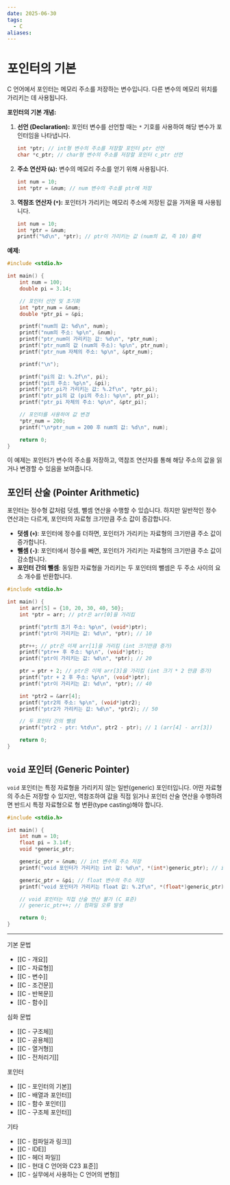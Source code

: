 ```yaml
---
date: 2025-06-30
tags:
  - C
aliases:
---
```


# 포인터의 기본

C 언어에서 포인터는 메모리 주소를 저장하는 변수입니다. 다른 변수의 메모리 위치를 가리키는 데 사용됩니다.

**포인터의 기본 개념:**

1.  **선언 (Declaration):**
    포인터 변수를 선언할 때는 `*` 기호를 사용하여 해당 변수가 포인터임을 나타냅니다.
    ```c
    int *ptr; // int형 변수의 주소를 저장할 포인터 ptr 선언
    char *c_ptr; // char형 변수의 주소를 저장할 포인터 c_ptr 선언
    ```

2.  **주소 연산자 (`&`):**
    변수의 메모리 주소를 얻기 위해 사용됩니다.
    ```c
    int num = 10;
    int *ptr = &num; // num 변수의 주소를 ptr에 저장
    ```

3.  **역참조 연산자 (`*`):**
    포인터가 가리키는 메모리 주소에 저장된 값을 가져올 때 사용됩니다.
    ```c
    int num = 10;
    int *ptr = &num;
    printf("%d\n", *ptr); // ptr이 가리키는 값 (num의 값, 즉 10) 출력
    ```

**예제:**

```c
#include <stdio.h>

int main() {
    int num = 100;
    double pi = 3.14;

    // 포인터 선언 및 초기화
    int *ptr_num = &num;
    double *ptr_pi = &pi;

    printf("num의 값: %d\n", num);
    printf("num의 주소: %p\n", &num);
    printf("ptr_num이 가리키는 값: %d\n", *ptr_num);
    printf("ptr_num의 값 (num의 주소): %p\n", ptr_num);
    printf("ptr_num 자체의 주소: %p\n", &ptr_num);

    printf("\n");

    printf("pi의 값: %.2f\n", pi);
    printf("pi의 주소: %p\n", &pi);
    printf("ptr_pi가 가리키는 값: %.2f\n", *ptr_pi);
    printf("ptr_pi의 값 (pi의 주소): %p\n", ptr_pi);
    printf("ptr_pi 자체의 주소: %p\n", &ptr_pi);

    // 포인터를 사용하여 값 변경
    *ptr_num = 200;
    printf("\n*ptr_num = 200 후 num의 값: %d\n", num);

    return 0;
}
```

이 예제는 포인터가 변수의 주소를 저장하고, 역참조 연산자를 통해 해당 주소의 값을 읽거나 변경할 수 있음을 보여줍니다.

## 포인터 산술 (Pointer Arithmetic)

포인터는 정수형 값처럼 덧셈, 뺄셈 연산을 수행할 수 있습니다. 하지만 일반적인 정수 연산과는 다르게, 포인터의 자료형 크기만큼 주소 값이 증감합니다.

*   **덧셈 (`+`)**: 포인터에 정수를 더하면, 포인터가 가리키는 자료형의 크기만큼 주소 값이 증가합니다.
*   **뺄셈 (`-`)**: 포인터에서 정수를 빼면, 포인터가 가리키는 자료형의 크기만큼 주소 값이 감소합니다.
*   **포인터 간의 뺄셈**: 동일한 자료형을 가리키는 두 포인터의 뺄셈은 두 주소 사이의 요소 개수를 반환합니다.

```c
#include <stdio.h>

int main() {
    int arr[5] = {10, 20, 30, 40, 50};
    int *ptr = arr; // ptr은 arr[0]을 가리킴

    printf("ptr의 초기 주소: %p\n", (void*)ptr);
    printf("ptr이 가리키는 값: %d\n", *ptr); // 10

    ptr++; // ptr은 이제 arr[1]을 가리킴 (int 크기만큼 증가)
    printf("ptr++ 후 주소: %p\n", (void*)ptr);
    printf("ptr이 가리키는 값: %d\n", *ptr); // 20

    ptr = ptr + 2; // ptr은 이제 arr[3]을 가리킴 (int 크기 * 2 만큼 증가)
    printf("ptr + 2 후 주소: %p\n", (void*)ptr);
    printf("ptr이 가리키는 값: %d\n", *ptr); // 40

    int *ptr2 = &arr[4];
    printf("ptr2의 주소: %p\n", (void*)ptr2);
    printf("ptr2가 가리키는 값: %d\n", *ptr2); // 50

    // 두 포인터 간의 뺄셈
    printf("ptr2 - ptr: %td\n", ptr2 - ptr); // 1 (arr[4] - arr[3])

    return 0;
}
```

## `void` 포인터 (Generic Pointer)

`void` 포인터는 특정 자료형을 가리키지 않는 일반(generic) 포인터입니다. 어떤 자료형의 주소든 저장할 수 있지만, 역참조하여 값을 직접 읽거나 포인터 산술 연산을 수행하려면 반드시 특정 자료형으로 형 변환(type casting)해야 합니다.

```c
#include <stdio.h>

int main() {
    int num = 10;
    float pi = 3.14f;
    void *generic_ptr;

    generic_ptr = &num; // int 변수의 주소 저장
    printf("void 포인터가 가리키는 int 값: %d\n", *(int*)generic_ptr); // int*로 형 변환 후 역참조

    generic_ptr = &pi; // float 변수의 주소 저장
    printf("void 포인터가 가리키는 float 값: %.2f\n", *(float*)generic_ptr); // float*로 형 변환 후 역참조

    // void 포인터는 직접 산술 연산 불가 (C 표준)
    // generic_ptr++; // 컴파일 오류 발생

    return 0;
}
```

---
 기본 문법
 - [[C - 개요]]
 - [[C - 자료형]]
 - [[C - 변수]]
 - [[C - 조건문]]
 - [[C - 반복문]]
 - [[C - 함수]]

심화 문법
 - [[C - 구조체]]
 - [[C - 공용체]]
 - [[C - 열거형]]
 - [[C - 전처리기]]

 포인터
 - [[C - 포인터의 기본]]
 - [[C - 배열과 포인터]]
 - [[C - 함수 포인터]]
 - [[C - 구조체 포인터]]

 기타
 - [[C - 컴파일과 링크]]
 - [[C - IDE]]
 - [[C - 헤더 파일]]
 - [[C - 현대 C 언어와 C23 표준]]
 - [[C - 실무에서 사용하는 C 언어의 변형]]